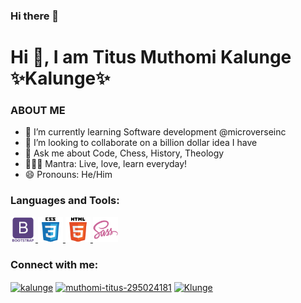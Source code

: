 ### Hi there 👋


<h1 class="center">Hi 👋, I am Titus Muthomi Kalunge  ✨Kalunge✨</h1>

### ABOUT ME

- 🔭 I’m currently learning Software development @microverseinc
- 👯 I’m looking to collaborate on a billion dollar idea I have
- 💬 Ask me about Code, Chess, History, Theology
- 💆🏿‍♀️ Mantra: Live, love, learn everyday! 
- 😄 Pronouns: He/Him


<h3 align="left">Languages and Tools:</h3>
<p align="left"> <a href="https://getbootstrap.com" target="_blank"> <img src="https://raw.githubusercontent.com/devicons/devicon/master/icons/bootstrap/bootstrap-plain-wordmark.svg" alt="bootstrap" width="40" height="40"/> </a> <a href="https://www.w3schools.com/css/" target="_blank"> <img src="https://raw.githubusercontent.com/devicons/devicon/master/icons/css3/css3-original-wordmark.svg" alt="css3" width="40" height="40"/> </a> <a href="https://www.w3.org/html/" target="_blank"> <img src="https://raw.githubusercontent.com/devicons/devicon/master/icons/html5/html5-original-wordmark.svg" alt="html5" width="40" height="40"/> </a> <a href="https://sass-lang.com" target="_blank"> <img src="https://raw.githubusercontent.com/devicons/devicon/master/icons/sass/sass-original.svg" alt="sass" width="40" height="40"/> </a> </p>

<h3 align="left">Connect with me:</h3>
<p align="left">
<a href="https://twitter.com/titus_muthomi" target="blank"><img align="center" src="https://cdn.jsdelivr.net/npm/simple-icons@3.0.1/icons/twitter.svg" alt="kalunge" height="30" width="40" /></a>
<a href=https://www.linkedin.com/in/muthomi-titus-295024181/" target="blank"><img align="center" src="https://cdn.jsdelivr.net/npm/simple-icons@3.0.1/icons/linkedin.svg" alt="muthomi-titus-295024181" height="30" width="40" /></a>
<a href="https://instagram.com/Titus_muthomi" target="blank"><img align="center" src="https://cdn.jsdelivr.net/npm/simple-icons@3.0.1/icons/instagram.svg" alt="Klunge" height="30" width="40" /></a>
</p>

